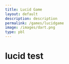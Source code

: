 ```yaml
---
title: Lucid Game
layout: default
description: description 
permalink: /games/lucidgame
image: /images/dart.png
type: pbl
---
```


# lucid test